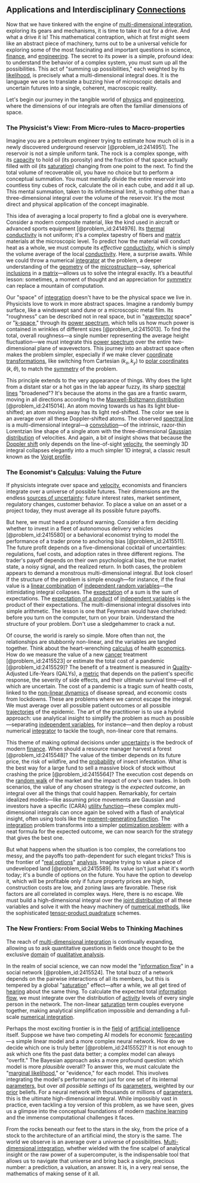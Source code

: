 ## Applications and Interdisciplinary [Connections](@article_id:193345)

Now that we have tinkered with the engine of [multi-dimensional integration](@article_id:141826), exploring its gears and mechanisms, it is time to take it out for a drive. And what a drive it is! This mathematical contraption, which at first might seem like an abstract piece of machinery, turns out to be a universal vehicle for exploring some of the most fascinating and important questions in science, [finance](@article_id:144433), and [engineering](@article_id:275179). The secret to its power is a simple, profound idea: to understand the behavior of a complex system, you must sum up all the possibilities. This act of "summing up possibilities," each weighted by its [likelihood](@article_id:166625), is precisely what a multi-dimensional integral does. It is the language we use to translate a buzzing hive of microscopic details and uncertain futures into a single, coherent, macroscopic reality.

Let's begin our journey in the tangible world of [physics](@article_id:144980) and [engineering](@article_id:275179), where the dimensions of our integrals are often the familiar dimensions of space.

### The Physicist's View: From Micro-rules to Macro-properties

Imagine you are a petroleum engineer trying to estimate how much oil is in a newly discovered underground reservoir [@problem_id:2414951]. The reservoir is not a simple uniform tank. The rock is a complex sponge, with its [capacity](@article_id:268736) to hold oil (its porosity) and the fraction of that space actually filled with oil (its [saturation](@article_id:270688)) changing from one point to the next. To find the total volume of recoverable oil, you have no choice but to perform a conceptual summation. You must mentally divide the entire reservoir into countless tiny cubes of rock, calculate the oil in each cube, and add it all up. This mental summation, taken to its infinitesimal limit, is nothing other than a three-dimensional integral over the volume of the reservoir. It's the most direct and physical application of the concept imaginable.

This idea of averaging a local property to find a global one is everywhere. Consider a modern composite material, like the kind used in aircraft or advanced sports equipment [@problem_id:2414976]. Its [thermal conductivity](@article_id:146782) is not uniform; it's a complex tapestry of fibers and [matrix](@article_id:202118) materials at the microscopic level. To predict how the material will conduct heat as a whole, we must compute its *effective* [conductivity](@article_id:136987), which is simply the volume average of the local [conductivity](@article_id:136987). Here, a surprise awaits. While we could throw a numerical [integrator](@article_id:261084) at the problem, a deeper understanding of the [geometry](@article_id:199231) of the [microstructure](@article_id:148107)—say, spherical [inclusions](@article_id:186318) in a [matrix](@article_id:202118)—allows us to solve the integral exactly. It’s a beautiful lesson: sometimes, a moment of thought and an appreciation for [symmetry](@article_id:141292) can replace a mountain of computation.

Our "space" of [integration](@article_id:158448) doesn't have to be the physical space we live in. Physicists love to work in more abstract spaces. Imagine a randomly bumpy surface, like a windswept sand dune or a microscopic metal film. Its "roughness" can be described not in real space, but in "[wavevector](@article_id:178126) space" or "[k-space](@article_id:141539)," through its [power spectrum](@article_id:159502), which tells us how much power is contained in wrinkles of different sizes [@problem_id:2415013]. To find the total, overall roughness—a single number representing the average height fluctuation—we must integrate this [power spectrum](@article_id:159502) over the entire two-dimensional plane of wavevectors. This journey into an abstract space often makes the problem simpler, especially if we make clever [coordinate transformations](@article_id:172233), like switching from Cartesian $(k_x, k_y)$ to [polar coordinates](@article_id:158931) $(k, \theta)$, to match the [symmetry](@article_id:141292) of the problem.

This principle extends to the very appearance of things. Why does the light from a distant star or a hot gas in the lab appear fuzzy, its sharp [spectral lines](@article_id:157081) "broadened"? It's because the atoms in the gas are a frantic swarm, moving in all directions according to the [Maxwell-Boltzmann distribution](@article_id:143751) [@problem_id:2415014]. An atom moving towards us has its light blue-shifted; an atom moving away has its light red-shifted. The color we see is an average over all these Doppler-shifted atoms. The observed [spectral line](@article_id:192914) is a multi-dimensional integral—a [convolution](@article_id:146175)—of the intrinsic, razor-thin Lorentzian line shape of a single atom with the three-dimensional [Gaussian distribution](@article_id:153920) of velocities. And again, a bit of insight shows that because the [Doppler shift](@article_id:157547) only depends on the line-of-sight [velocity](@article_id:170308), the seemingly 3D integral collapses elegantly into a much simpler 1D integral, a classic result known as the [Voigt profile](@article_id:157241).

### The Economist's [Calculus](@article_id:145546): Valuing the Future

If physicists integrate over space and [velocity](@article_id:170308), economists and financiers integrate over a universe of possible futures. Their dimensions are the endless [sources of uncertainty](@article_id:164315): future interest rates, market sentiment, regulatory changes, customer behavior. To place a value on an asset or a project today, they must average all its possible future payoffs.

But here, we must heed a profound warning. Consider a firm deciding whether to invest in a fleet of autonomous delivery vehicles [@problem_id:2415580] or a behavioral economist trying to model the performance of a trader prone to anchoring bias [@problem_id:2415511]. The future profit depends on a five-dimensional cocktail of uncertainties: regulations, fuel costs, and adoption rates in three different regions. The trader's payoff depends on their own psychological bias, the true market state, a noisy signal, and the realized return. In both cases, the problem appears to demand a monstrous multi-dimensional integral. But look closer! If the structure of the problem is simple enough—for instance, if the final value is a [linear combination](@article_id:154597) of [independent random variables](@article_id:273402)—the intimidating integral collapses. The [expectation](@article_id:262281) of a sum is the sum of expectations. The [expectation of a product](@article_id:188854) of [independent variables](@article_id:266624) is the product of their expectations. The multi-dimensional integral dissolves into simple arithmetic. The lesson is one that Feynman would have cherished: before you turn on the computer, turn on your brain. Understand the structure of your problem. Don't use a sledgehammer to crack a nut.

Of course, the world is rarely so simple. More often than not, the relationships are stubbornly non-linear, and the variables are tangled together. Think about the heart-wrenching [calculus](@article_id:145546) of health [economics](@article_id:271560). How do we measure the value of a new [cancer](@article_id:142793) treatment [@problem_id:2415523] or estimate the total cost of a pandemic [@problem_id:2415529]? The benefit of a treatment is measured in [Quality](@article_id:138232)-Adjusted Life-Years (QALYs), a [metric](@article_id:274372) that depends on the patient's specific response, the severity of side effects, and their ultimate survival time—all of which are uncertain. The cost of a pandemic is a tragic sum of health costs, linked to the [non-linear dynamics](@article_id:189701) of disease spread, and economic costs from lockdowns. These are problems where we cannot escape the integral. We must average over all possible patient outcomes or all possible [trajectories](@article_id:273930) of the epidemic. The art of the practitioner is to use a hybrid approach: use analytical insight to simplify the problem as much as possible—separating [independent variables](@article_id:266624), for instance—and then deploy a robust numerical [integrator](@article_id:261084) to tackle the tough, non-linear core that remains.

This theme of making optimal decisions under [uncertainty](@article_id:275351) is the bedrock of modern [finance](@article_id:144433). When should a resource manager harvest a forest [@problem_id:2415548]? The value of the timber depends on its future price, the risk of wildfire, and the [probability](@article_id:263106) of insect infestation. What is the best way for a large fund to sell a massive block of stock without crashing the price [@problem_id:2415564]? The execution cost depends on the [random walk](@article_id:142126) of the market and the impact of one's own trades. In both scenarios, the value of any chosen strategy is the *expected outcome*, an integral over all the things that could happen. Remarkably, for certain idealized models—like assuming price movements are Gaussian and investors have a specific (CARA) [utility function](@article_id:137313)—these complex multi-dimensional integrals can once again be solved with a flash of analytical insight, often using tools like the [moment-generating function](@article_id:153853). The [integration](@article_id:158448) problem transforms into a simpler [optimization problem](@article_id:266255): with a neat formula for the expected outcome, we can now search for the strategy that gives the best one.

But what happens when the situation is too complex, the correlations too messy, and the payoffs too path-dependent for such elegant tricks? This is the frontier of "[real options](@article_id:141079)" [analysis](@article_id:157812). Imagine trying to value a piece of undeveloped land [@problem_id:2415589]. Its value isn't just what it's worth today; it's a bundle of options on the future. You have the option to develop it, which will be profitable only if future property prices are high, construction costs are low, and zoning laws are favorable. These risk factors are all correlated in complex ways. Here, there is no escape. We must build a high-dimensional integral over the [joint distribution](@article_id:203896) of all these variables and solve it with the heavy machinery of [numerical methods](@article_id:139632), like the sophisticated [tensor-product quadrature](@article_id:145446) schemes.

### The New Frontiers: From Social Webs to Thinking Machines

The reach of [multi-dimensional integration](@article_id:141826) is continually expanding, allowing us to ask quantitative questions in fields once thought to be the exclusive [domain](@article_id:274630) of [qualitative analysis](@article_id:136756).

In the realm of social science, we can now model the "[information flow](@article_id:267495)" in a social network [@problem_id:2415524]. The total buzz of a network depends on the pairwise interactions of all its members, but this is tempered by a global "[saturation](@article_id:270688)" effect—after a while, we all get tired of [hearing](@article_id:162757) about the same thing. To calculate the expected total [information flow](@article_id:267495), we must integrate over the distribution of [activity](@article_id:149888) levels of every single person in the network. The non-linear [saturation](@article_id:270688) term couples everyone together, making analytical simplification impossible and demanding a full-scale [numerical integration](@article_id:142059).

Perhaps the most exciting frontier is in the [field](@article_id:151652) of [artificial intelligence](@article_id:267458) itself. Suppose we have two competing AI models for economic [forecasting](@article_id:145712)—a simple linear model and a more complex neural network. How do we decide which one is truly better [@problem_id:2415552]? It is not enough to ask which one fits the past data better; a complex model can always "overfit." The Bayesian approach asks a more profound question: which model is more *plausible* overall? To answer this, we must calculate the "[marginal likelihood](@article_id:191395)," or "evidence," for each model. This involves integrating the model's performance not just for one set of its internal [parameters](@article_id:173606), but over *all possible settings* of its [parameters](@article_id:173606), weighted by our [prior](@article_id:269927) beliefs. For a neural network with thousands or millions of [parameters](@article_id:173606), this is the ultimate high-dimensional integral. While impossibly vast in practice, even tackling a toy version of this problem, as we have seen, gives us a glimpse into the conceptual foundations of modern [machine learning](@article_id:139279) and the immense computational challenges it faces.

From the rocks beneath our feet to the stars in the sky, from the price of a stock to the architecture of an artificial mind, the story is the same. The world we observe is an average over a universe of possibilities. [Multi-dimensional integration](@article_id:141826), whether wielded with the fine scalpel of analytical insight or the raw power of a supercomputer, is the indispensable tool that allows us to navigate that universe and bring back a single, precious number: a prediction, a valuation, an answer. It is, in a very real sense, the mathematics of making sense of it all.